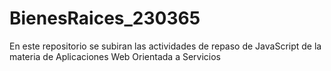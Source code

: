 # BienesRaices_230365
En este repositorio se subiran las actividades de repaso de JavaScript de la materia de Aplicaciones Web Orientada  a Servicios 
